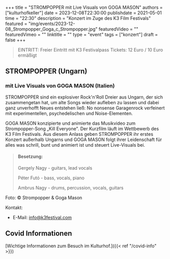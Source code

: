 +++
title = "STROMPOPPER mit Live Visuals von GOGA MASON"
authors = ["kulturhofkeller"]
date = 2023-12-08T22:30:00
publishdate = 2021-05-01
time = "22:30"
description = "Konzert im Zuge des K3 Film Festivals"
featured = "img/events/2023-12-08_Strompopper_Goga_c_Strompopper.jpg"
featuredVideo = ""
featuredVimeo = ""
linktitle = ""
type = "event"
tags = ["konzert"]
draft = false
+++

> EINTRITT: 
> Freier Eintritt mit K3 Festivalpass
> Tickets: 12 Euro / 10 Euro ermäßigt



## STROMPOPPER (Ungarn)
### mit Live Visuals von GOGA MASON (Italien)

STROMPOPPER sind ein explosiver Rock'n'Roll Dreier aus Ungarn, der sich zusammengetan hat, um alte Songs wieder aufleben zu lassen und dabei ganz unverhofft Neues entstehen ließ: No nonsense Garagenrock verfeinert mit experimentellen, psychedelischen und Noise-Elementen.

GOGA MASON konzipierte und animierte das Musikvideo zum Strompopper-Song „Kill Everyone". Der Kurzfilm läuft im Wettbewerb des K3 Film Festivals. Aus diesem Anlass geben STROMPOPPER ihr erstes Konzert außerhalb Ungarns und GOGA MASON folgt ihrer Leidenschaft für alles was schrill, bunt und animiert ist und  steuert Live-Visuals bei.

> #### Besetzung:
> Gergely Nagy - guitars, lead vocals
> 
> Péter Futó - bass, vocals, piano
> 
> Ambrus Nagy - drums, percussion, vocals, guitars

Foto: © Strompopper & Goga Mason


Kontakt:
- E-Mail: info@k3festival.com

## Covid Informationen 

[Wichtige Informationen zum Besuch im Kulturhof.]({{< ref "/covid-info" >}})
